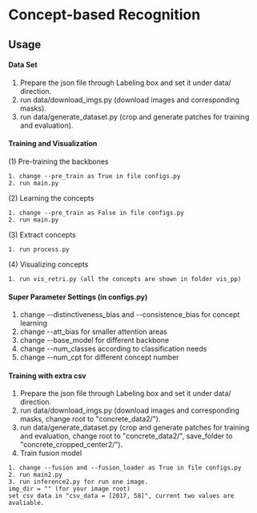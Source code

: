 # Concept-based Recognition

## Usage

#### Data Set
1. Prepare the json file through Labeling box and set it under data/ direction.
2. run data/download_imgs.py (download images and corresponding masks).
3. run data/generate_dataset.py (crop and generate patches for training and evaluation).

#### Training and Visualization
(1) Pre-training the backbones
```
1. change --pre_train as True in file configs.py
2. run main.py
```

(2) Learning the concepts
```
1. change --pre_train as False in file configs.py
2. run main.py
```

(3) Extract concepts
```
1. run process.py
```

(4) Visualizing concepts
```
1. run vis_retri.py (all the concepts are shown in folder vis_pp)
```

#### Super Parameter Settings (in configs.py)
1. change --distinctiveness_bias and --consistence_bias for concept learning
2. change --att_bias for smaller attention areas
3. change --base_model for different backbone
4. change --num_classes according to classification needs
5. change --num_cpt for different concept number


#### Training with extra csv
1. Prepare the json file through Labeling box and set it under data/ direction.
2. run data/download_imgs.py (download images and corresponding masks, change root to "concrete_data2/").
3. run data/generate_dataset.py (crop and generate patches for training and evaluation, change root to "concrete_data2/", save_folder to "concrete_cropped_center2/").
4. Train fusion model
```
1. change --fusion and --fusion_loader as True in file configs.py
2. run main2.py
3. run inference2.py for run one image.
img_dir = "" (for your image root) 
set csv data in "csv_data = [2017, 58]", current two values are avaliable.
```